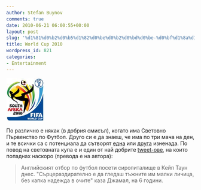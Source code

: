 ```yaml
---
author: Stefan Buynov
comments: true
date: 2010-06-21 06:00:55+00:00
layout: post
slug: '%d1%81%d0%b2%d0%b5%d1%82%d0%be%d0%b2%d0%bd%d0%be-%d0%bf%d1%8a%d1%80%d0%b2%d0%b5%d0%bd%d1%81%d1%82%d0%b2%d0%be-2010'
title: World Cup 2010
wordpress_id: 821
categories:
- Entertainment
---
```


[![FIFA World Cup 2010](/images/2010/06/world_cup_2010.jpg)](http://www.fifa.com)

По различно е някак (в добрия смисъл), когато има Световно Първенство по Футбол. Друго си е да знаеш, че има по три мача на ден, и те всички са с потенциала да сътворят [една](http://www.fifa.com/worldcup/matches/round=249722/match=300061464/index.html) или [друга](http://www.fifa.com/worldcup/matches/round=249722/match=300061482/index.html) изненада. По повод на световната купа е и един от най добрите [tweet-ове](http://twitter.com/), на които попаднах наскоро (превода е на автора):


> Английският отбор по футбол посети сиропиталище в Кейп Таун днес. "Сърцераздирателно е да гледаш тъжните им малки личица, без капка надежда в очите" каза Джамал, на 6 години.

